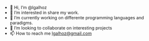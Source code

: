 - 👋 Hi, I’m @lgalhoz
- 👀 I’m interested in share my work.
- 🌱 I’m currently working on differente programming languages and paradigms.
- 💞️ I’m looking to collaborate on interesting projects
- 📫 How to reach me lgalhoz@gmail.com

<!---
lgalhoz/lgalhoz is a ✨ special ✨ repository because its `README.md` (this file) appears on your GitHub profile.
You can click the Preview link to take a look at your changes.
--->
